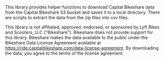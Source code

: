 This library provides helper functions to download Capital Bikeshare data from the Capital Bikeshare S3 bucket and saves it to a local directory. There are scripts to extract the data from the zip files into csv files.

This library is not affiliated, approved, endorsed, or sponsored by Lyft Bikes and Scooters, LLC ("Bikeshare"). Bikeshare does not provide support for this library. Bikeshare makes the data available to the public under the Bikeshare Data License Agreement available at https://ride.capitalbikeshare.com/data-license-agreement. By downloading the data, you agree to the terms of the license agreement.
